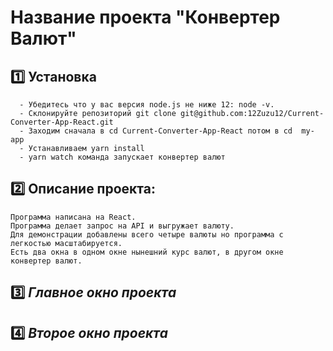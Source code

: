 # Название проекта "Конвертер Валют"

## :one: Установка


```
  - Убедитесь что у вас версия node.js не ниже 12: node -v.
  - Склонируйте репозиторий git clone git@github.com:12Zuzu12/Current-Converter-App-React.git
  - Заходим сначала в cd Current-Converter-App-React потом в cd  my-app 
  - Устанавливаем yarn install
  - yarn watch команда запускает конвертер валют
```

## :two: Описание проекта:


```
Программа написана на React.
Программа делает запрос на API и выгружает валюту.
Для демонстрации добавлены всего четыре валюты но программа с легкостью масштабируется.
Есть два окна в одном окне нынешний курс валют, в другом окне конвертер валют. 
```

## :three:  *Главное окно проекта*

<a href = "https://github.com/12Zuzu12/Current-Converter-App-React/issues/1#issue-1708747591"  target="_blank" ></a>

## :four:  *Второе окно проекта*

<a href = "https://github.com/12Zuzu12/Current-Converter-App-React/issues/1#issuecomment-1546756676"  target="_blank" ></a>


